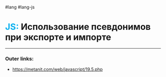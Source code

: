 #lang #lang-js
# <font color="#00b0f0">JS:</font> Использование псевдонимов при экспорте и импорте
---
### Outer links:
- https://metanit.com/web/javascript/19.5.php